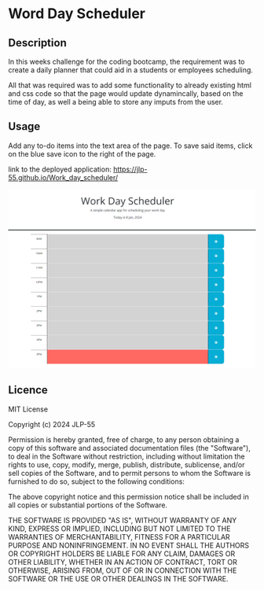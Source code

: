 # Word Day Scheduler

## Description

In this weeks challenge for the coding bootcamp, the requirement was to create a daily planner that could aid in a students or employees scheduling.

All that was required was to add some functionality to already existing html and css code so that the page would update dynamincally, based on the time of day, as well a being able to store any imputs from the user.

## Usage

Add any to-do items into the text area of the page. To save said items, click on the blue save icon to the right of the page.

link to the deployed application: https://jlp-55.github.io/Work_day_scheduler/

!["Preview image"](./assets/Capture.PNG)

## Licence

MIT License

Copyright (c) 2024 JLP-55

Permission is hereby granted, free of charge, to any person obtaining a copy
of this software and associated documentation files (the "Software"), to deal
in the Software without restriction, including without limitation the rights
to use, copy, modify, merge, publish, distribute, sublicense, and/or sell
copies of the Software, and to permit persons to whom the Software is
furnished to do so, subject to the following conditions:

The above copyright notice and this permission notice shall be included in all
copies or substantial portions of the Software.

THE SOFTWARE IS PROVIDED "AS IS", WITHOUT WARRANTY OF ANY KIND, EXPRESS OR
IMPLIED, INCLUDING BUT NOT LIMITED TO THE WARRANTIES OF MERCHANTABILITY,
FITNESS FOR A PARTICULAR PURPOSE AND NONINFRINGEMENT. IN NO EVENT SHALL THE
AUTHORS OR COPYRIGHT HOLDERS BE LIABLE FOR ANY CLAIM, DAMAGES OR OTHER
LIABILITY, WHETHER IN AN ACTION OF CONTRACT, TORT OR OTHERWISE, ARISING FROM,
OUT OF OR IN CONNECTION WITH THE SOFTWARE OR THE USE OR OTHER DEALINGS IN THE
SOFTWARE.



